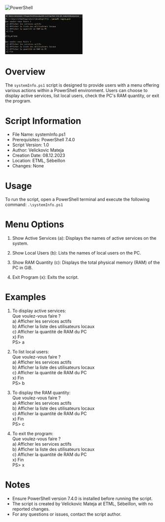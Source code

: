 ![PowerShell](https://img.shields.io/badge/PowerShell-%235391FE.svg?style=for-the-badge&logo=powershell&logoColor=white)

  <img
  src="resources/pwsh-systemInfo.jpg"
  alt="pwsh-systemInfo - Example"
  style="  display: block; width: 50%;">

# Overview
The ```systemInfo.ps1``` script is designed to provide users with a menu offering various actions within a PowerShell environment. Users can choose to display active services, list local users, check the PC's RAM quantity, or exit the program.

# Script Information
- File Name: systemInfo.ps1
- Prerequisites: PowerShell 7.4.0
- Script Version: 1.0
- Author: Velickovic Mateja
- Creation Date: 08.12.2023
- Location: ETML, Sébeillon
- Changes: None

# Usage
To run the script, open a PowerShell terminal and execute the following command:
```.\systemInfo.ps1```

# Menu Options
1. Show Active Services (a):
Displays the names of active services on the system.

2. Show Local Users (b):
Lists the names of local users on the PC.

3. Show RAM Quantity (c):
Displays the total physical memory (RAM) of the PC in GiB.

4. Exit Program (x):
Exits the script.

# Examples

1. To display active services:<br>
Que voulez-vous faire ?<br>
 a) Afficher les services actifs<br>
 b) Afficher la liste des utilisateurs locaux<br>
 c) Afficher la quantité de RAM du PC<br>
 x) Fin<br>
PS> a<br>

2. To list local users:<br>
Que voulez-vous faire ?<br>
 a) Afficher les services actifs<br>
 b) Afficher la liste des utilisateurs locaux<br>
 c) Afficher la quantité de RAM du PC<br>
 x) Fin<br>
PS> b<br>

3. To display the RAM quantity:<br>
Que voulez-vous faire ?<br>
 a) Afficher les services actifs<br>
 b) Afficher la liste des utilisateurs locaux<br>
 c) Afficher la quantité de RAM du PC<br>
 x) Fin<br>
PS> c<br>

4. To exit the program:<br>
Que voulez-vous faire ?<br>
 a) Afficher les services actifs<br>
 b) Afficher la liste des utilisateurs locaux<br>
 c) Afficher la quantité de RAM du PC<br>
 x) Fin<br>
PS> x<br>

# Notes
- Ensure PowerShell version 7.4.0 is installed before running the script.
- The script is created by Velickovic Mateja at ETML, Sébeillon, with no reported changes.
- For any questions or issues, contact the script author.

